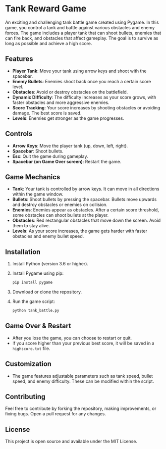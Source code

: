 
# Tank Reward Game

An exciting and challenging tank battle game created using Pygame. In this game, you control a tank and battle against various obstacles and enemy forces. The game includes a player tank that can shoot bullets, enemies that can fire back, and obstacles that affect gameplay. The goal is to survive as long as possible and achieve a high score.

## Features
- **Player Tank**: Move your tank using arrow keys and shoot with the spacebar.
- **Enemy Bullets**: Enemies shoot back once you reach a certain score level.
- **Obstacles**: Avoid or destroy obstacles on the battlefield.
- **Dynamic Difficulty**: The difficulty increases as your score grows, with faster obstacles and more aggressive enemies.
- **Score Tracking**: Your score increases by shooting obstacles or avoiding damage. The best score is saved.
- **Levels**: Enemies get stronger as the game progresses.

## Controls
- **Arrow Keys**: Move the player tank (up, down, left, right).
- **Spacebar**: Shoot bullets.
- **Esc**: Quit the game during gameplay.
- **Spacebar (on Game Over screen)**: Restart the game.

## Game Mechanics
- **Tank**: Your tank is controlled by arrow keys. It can move in all directions within the game window.
- **Bullets**: Shoot bullets by pressing the spacebar. Bullets move upwards and destroy obstacles or enemies on collision.
- **Enemies**: Enemies appear as obstacles. After a certain score threshold, some obstacles can shoot bullets at the player.
- **Obstacles**: Red rectangular obstacles that move down the screen. Avoid them to stay alive.
- **Levels**: As your score increases, the game gets harder with faster obstacles and enemy bullet speed.
  
## Installation
1. Install Python (version 3.6 or higher).
2. Install Pygame using pip:

   ```bash
   pip install pygame
   ```

3. Download or clone the repository.

4. Run the game script:

   ```bash
   python tank_battle.py
   ```

## Game Over & Restart
- After you lose the game, you can choose to restart or quit.
- If you score higher than your previous best score, it will be saved in a `highscore.txt` file.

## Customization
- The game features adjustable parameters such as tank speed, bullet speed, and enemy difficulty. These can be modified within the script.

## Contributing
Feel free to contribute by forking the repository, making improvements, or fixing bugs. Open a pull request for any changes.

## License
This project is open source and available under the MIT License.
